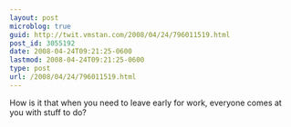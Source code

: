 ```yaml
---
layout: post
microblog: true
guid: http://twit.vmstan.com/2008/04/24/796011519.html
post_id: 3055192
date: 2008-04-24T09:21:25-0600
lastmod: 2008-04-24T09:21:25-0600
type: post
url: /2008/04/24/796011519.html
---
```

How is it that when you need to leave early for work, everyone comes at you with stuff to do?
